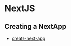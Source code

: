 # NextJS

## Creating a NextApp

* [create-next-app](https://nextjs.org/docs/app/api-reference/cli/create-next-app)


